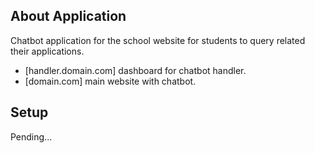 ## About Application

Chatbot application for the school website for students to query related their applications.

- [handler.domain.com] dashboard for chatbot handler.
- [domain.com] main website with chatbot.

## Setup

Pending...